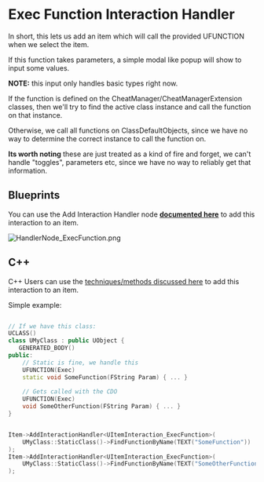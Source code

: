 # Exec Function Interaction Handler

In short, this lets us add an item which will call the provided UFUNCTION when we select the item.

If this function takes parameters, a simple modal like popup will show to input some values.

**NOTE:** this input only handles basic types right now.

If the function is defined on the CheatManager/CheatManagerExtension classes, then we'll try to find the active class
instance
and call the function on that instance.

Otherwise, we call all functions on ClassDefaultObjects, since we have no way to determine the correct instance to call
the function on.

**Its worth noting** these are just treated as a kind of fire and forget, we can't handle "toggles", parameters etc, since we have no way to reliably get that information.

## Blueprints

<primary-label ref="bp-features"/>

You can use the Add Interaction Handler node [**documented here**](ItemInteractionHandlers.md#item-interaction-for-blueprints) to add this interaction to an item.

![HandlerNode_ExecFunction.png](HandlerNode_ExecFunction.png)

## C++

<primary-label ref="cpp-only"/>

C++ Users can use the [techniques/methods discussed here](ItemInteractionHandlers.md#item-interaction-handler-methods)
to add this interaction to an item.

Simple example:

```C++

// If we have this class:
UCLASS()
class UMyClass : public UObject {
   GENERATED_BODY()
public:
    // Static is fine, we handle this
    UFUNCTION(Exec)
    static void SomeFunction(FString Param) { ... }
    
    // Gets called with the CDO
    UFUNCTION(Exec)
    void SomeOtherFunction(FString Param) { ... }
}


Item->AddInteractionHandler<UItemInteraction_ExecFunction>(
    UMyClass::StaticClass()->FindFunctionByName(TEXT("SomeFunction"))
);
Item->AddInteractionHandler<UItemInteraction_ExecFunction>(
    UMyClass::StaticClass()->FindFunctionByName(TEXT("SomeOtherFunction"))
);
```
